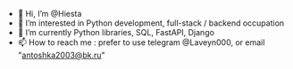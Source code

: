 - 👋 Hi, I’m @Hiesta
- 👀 I’m interested in Python development, full-stack / backend occupation
- 🌱 I’m currently Python libraries, SQL, FastAPI, Django
- 📫 How to reach me : prefer to use telegram @Laveyn000, or email "antoshka2003@bk.ru"

<!---
Hiesta/Hiesta is a ✨ special ✨ repository because its `README.md` (this file) appears on your GitHub profile.
You can click the Preview link to take a look at your changes.
--->
